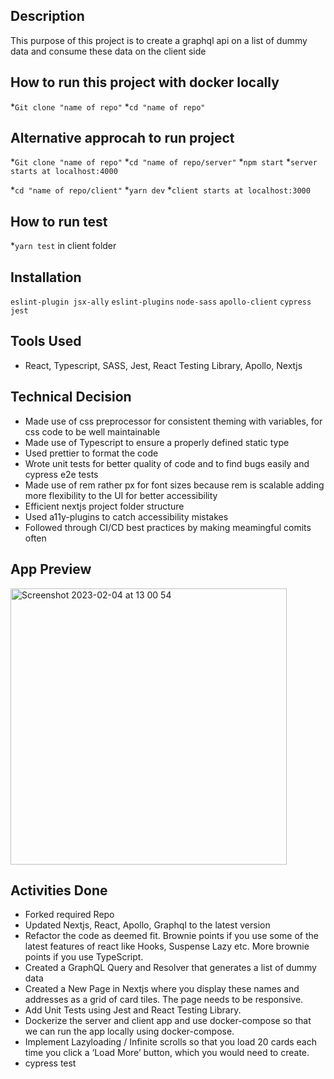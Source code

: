 ## **Description**
This purpose of  this project is to create a graphql api on a list of dummy data and consume these data on the client side

## **How to run this project with docker locally**
*```Git clone "name of repo"```
*```cd "name of repo"```

## **Alternative approcah to run project**
*```Git clone "name of repo"```
*```cd "name of repo/server"```
*```npm start```
*```server starts at localhost:4000```

*```cd "name of repo/client"```
*```yarn dev```
*```client starts at localhost:3000```

## **How to run test**
*```yarn test``` in client folder


## **Installation**
 ```eslint-plugin jsx-ally```
```eslint-plugins```
```node-sass```
```apollo-client```
```cypress```  ```jest```

## **Tools Used**
* React, Typescript, SASS, Jest, React Testing Library, Apollo, Nextjs

## **Technical Decision**
* Made use of css preprocessor for consistent theming with variables, for css code to be well maintainable
* Made use of Typescript to ensure a properly defined static type
* Used prettier to format the code
* Wrote unit tests for better quality of code and to find bugs easily and cypress e2e tests
* Made use of rem rather px for font sizes because rem is scalable adding more flexibility to the UI for better accessibility
* Efficient nextjs project folder structure
* Used a11y-plugins to catch accessibility mistakes
* Followed through CI/CD best practices by making meamingful comits often

## **App Preview**
<img width="442" alt="Screenshot 2023-02-04 at 13 00 54" src="https://user-images.githubusercontent.com/25429341/216771084-d2c0294f-3f32-4a60-8c4e-a9a05ee453e9.png">

## **Activities Done**
* Forked required Repo
* Updated Nextjs, React, Apollo, Graphql to the latest version
* Refactor the code as deemed fit. Brownie points if you use some of the latest features of react like Hooks, Suspense Lazy etc. More brownie points if you use TypeScript. 
* Created a GraphQL Query and Resolver that generates a list of dummy data
* Created a New Page in Nextjs where you display these names and addresses as a grid of card tiles.  The page needs to be responsive.
* Add Unit Tests using Jest and React Testing Library.
*  Dockerize the server and client app and use docker-compose so that we can run the app locally using docker-compose.
* Implement Lazyloading  / Infinite scrolls so that  you load 20 cards each time you click a ‘Load More’ button, which you would need to create. 
* cypress test
